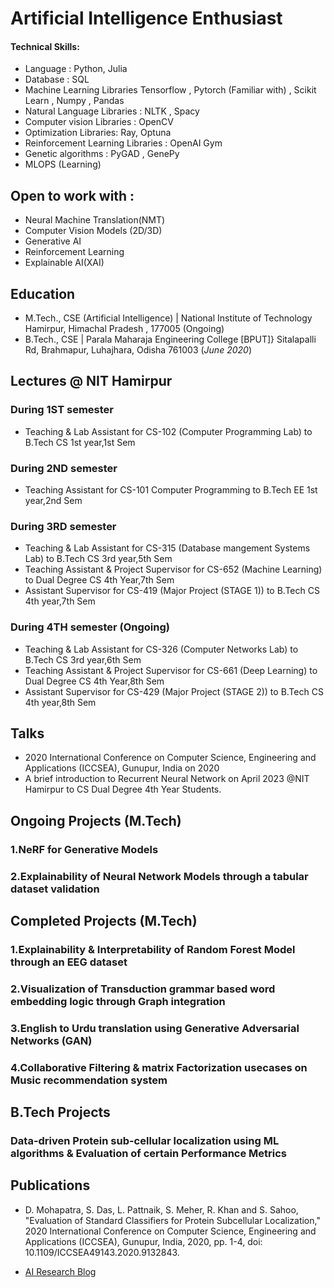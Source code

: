 # Artificial Intelligence Enthusiast

#### Technical Skills: 
- Language : Python, Julia 
- Database : SQL
- Machine Learning Libraries  Tensorflow , Pytorch (Familiar with) , Scikit Learn , Numpy , Pandas
- Natural Language Libraries :  NLTK , Spacy
- Computer vision Libraries :  OpenCV
- Optimization Libraries: Ray, Optuna  
- Reinforcement Learning Libraries : OpenAI Gym
- Genetic algorithms : PyGAD , GenePy
- MLOPS (Learning)
  
## Open to work with :
- Neural Machine Translation(NMT)
- Computer Vision Models (2D/3D)
- Generative AI
- Reinforcement Learning
- Explainable AI(XAI)


## Education							       		
- M.Tech., CSE (Artificial Intelligence) | National Institute of Technology Hamirpur, Himachal Pradesh , 177005 (Ongoing)				        		
- B.Tech., CSE | Parala Maharaja Engineering College [BPUT]}  Sitalapalli Rd, Brahmapur, Luhajhara, Odisha 761003 (_June 2020_)
  

## Lectures  @ NIT Hamirpur
### During 1ST semester
- Teaching & Lab Assistant for CS-102 (Computer Programming Lab) to B.Tech CS 1st year,1st Sem
  
### During 2ND semester
- Teaching Assistant for CS-101 Computer Programming to B.Tech EE 1st year,2nd Sem


### During 3RD semester 
- Teaching & Lab Assistant for CS-315 (Database mangement Systems Lab) to B.Tech CS 3rd year,5th Sem  
- Teaching Assistant & Project Supervisor for CS-652 (Machine Learning) to Dual Degree CS 4th Year,7th Sem
- Assistant Supervisor for CS-419 (Major Project (STAGE 1)) to B.Tech CS 4th year,7th Sem

### During 4TH semester (Ongoing)
- Teaching & Lab Assistant for CS-326 (Computer Networks Lab) to B.Tech CS 3rd year,6th Sem 
- Teaching Assistant & Project Supervisor for CS-661 (Deep Learning) to Dual Degree CS 4th Year,8th Sem
- Assistant Supervisor for CS-429 (Major Project (STAGE 2)) to B.Tech CS 4th year,8th Sem
  
## Talks
 - 2020 International Conference on Computer Science, Engineering and Applications (ICCSEA), Gunupur, India on 2020
 - A brief introduction to Recurrent Neural Network on April 2023 @NIT Hamirpur to CS Dual Degree 4th Year Students. 
  
## Ongoing Projects (M.Tech)  
### 1.NeRF for Generative Models
### 2.Explainability of Neural Network Models through a tabular dataset validation

## Completed Projects (M.Tech)
### 1.Explainability & Interpretability of Random Forest Model through an EEG dataset 
### 2.Visualization of Transduction grammar based word embedding logic through Graph integration
### 3.English to Urdu translation using Generative Adversarial Networks (GAN)
### 4.Collaborative Filtering & matrix Factorization usecases on Music recommendation system 


## B.Tech Projects 
### Data-driven Protein sub-cellular localization using ML algorithms & Evaluation of certain Performance Metrics

## Publications
- D. Mohapatra, S. Das, L. Pattnaik, S. Meher, R. Khan and S. Sahoo, "Evaluation of Standard Classifiers for Protein Subcellular Localization," 2020 International Conference on Computer Science, Engineering and Applications (ICCSEA), Gunupur, India, 2020, pp. 1-4, doi: 10.1109/ICCSEA49143.2020.9132843.


- [AI Research Blog](https://medium.com/@wsubramanyamsahoo)

